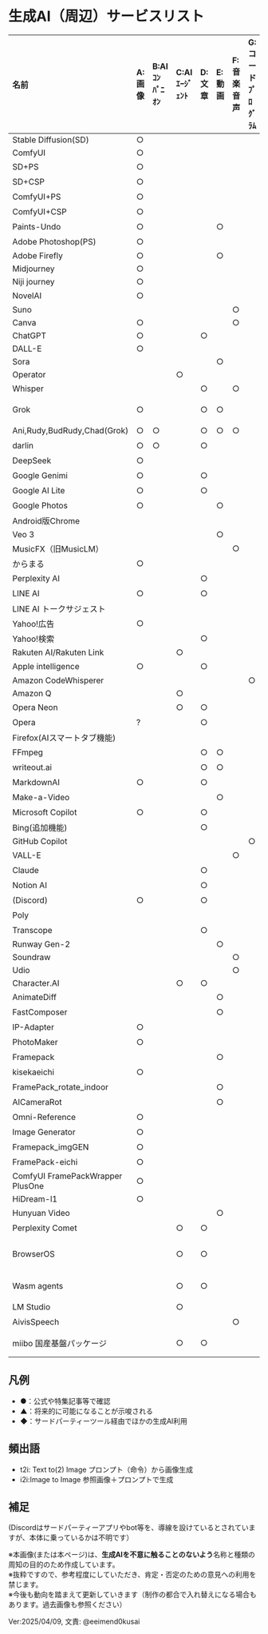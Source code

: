 # 生成AI（周辺）サービスリスト

|名前|A:画像|B:AIｺﾝﾊﾟﾆｵﾝ|C:AIｴｰｼﾞｪﾝﾄ|D:文章|E:動画|F:音楽音声|G:コードﾌﾟﾛｸﾞﾗﾑ|H:その他|備考|
|:----|:----|:----|:----|:----|:----|:----|:----|:----|:----|
|Stable Diffusion(SD)|○| | | | | | | |t2i/i2i/Lora (Stability AI)|
|ComfyUI|○| | | | | | | |t2i/i2i|
|SD+PS|○| | | | | | | |[補足]Stable Diffusion(SD)+Photoshop AI加筆|
|SD+CSP|○| | | | | | | |[補足]Stable Diffusion(SD)+クリスタ AI加筆|
|ComfyUI+PS|○| | | | | | | |[補足]ComfyUI(SD系)+Photoshop AI加筆|
|ComfyUI+CSP|○| | | | | | | |[補足]ComfyUI(SD系)+クリスタ AI加筆|
|Paints-Undo|○| | | |○| | | |タイムラプス系|
|Adobe Photoshop(PS)|○| | | | | | | |Adobe Stock,背景拡張など (Adobe)|
|Adobe Firefly|○| | | |○| | | |t2i (Adobe)|
|Midjourney|○| | | | | | | | (Midjourney)|
|Niji journey|○| | | | | | | | |
|NovelAI|○| | | | | | | |アニメ風データ流出(2022) (Anlatan)|
|Suno| | | | | |○| | | (Suno)|
|Canva|○| | | | |○| | |t2i (Canva)|
|ChatGPT|○| | |○| | | | | (OpenAI)|
|DALL-E|○| | | | | | | | (OpenAI)|
|Sora| | | | |○| | | | (OpenAI)|
|Operator| | |○| | | | | | (OpenAI)|
|Whisper| | | |○| |○| | | (OpenAI)文字起こし機能|
|Grok|○| | |○|○| | | |現xAI(旧X,Twitter)動画生成は現状示唆のみ (xAI(旧X,Twitter))|
|Ani,Rudy,BudRudy,Chad(Grok)|○|○| |○|○|○| | |3Dアバター等の流出の疑いあり|
|darlin|○|○| |○| | | | |VRM対応のため、Vroid等のDL不可設定推奨|
|DeepSeek|○| | | | | | | |Baidu(百度)導入 (DeepSeek)|
|Google Genimi|○| | |○| | | | |「-ai」でオフ (Google)/アプリあり|
|Google AI Lite|○| | |○| | | | |GeminiのLite版|
|Google Photos|○| | | |○| | | |静止画→動画ツール|
|Android版Chrome| | | | | | | | |AIモード|
|Veo 3| | | | |○| | | |Google|
|MusicFX（旧MusicLM）| | | | | |○| | | (Google)|
|からまる|○| | | | | | | |Google出身者 (Sakana ai)|
|Perplexity AI| | | |○| | | | |要約系AI：日本の新聞社と係争中|
|LINE AI|○| | |○| | | | |ChatGPT利用 (LINEヤフー)|
|LINE AI トークサジェスト| | | | | | | |○|ChatGPT利用? (LINEヤフー)|
|Yahoo!広告|○| | | | | | | |画像拡張生成 (LINEヤフー)|
|Yahoo!検索| | | |○| | | | |(ChatGPT利用?) (LINEヤフー)|
|Rakuten AI/Rakuten Link| | |○| | | | | | |
|Apple intelligence|○| | |○| | | | |iOS 18.4以降 (Apple)|
|Amazon CodeWhisperer| | | | | | |○| | (Amazon)|
|Amazon Q| | |○| | | | | | (Amazon)|
|Opera Neon| | |○|○| | | | |AIｴｰｼﾞｪﾝﾄﾌﾞﾗｳｻﾞ|
|Opera|?| | |○| | | | |ChatGPT連携(2023～)|
|Firefox(AIスマートタブ機能)| | | | | | | |○| |
|FFmpeg| | | |○|○| | | |OpenAI Whisperを利用|
|writeout.ai| | | |○|○| | | |OpenAI Whisperを利用|
|MarkdownAI|○| | |○| | | | |元モデル不明 (MarkdownAI)|
|Make-a-Video| | | | |○| | | | (Meta(旧Facebook))|
|Microsoft Copilot|○| | |○| | | | |AIオフ可能/GPT-5が統合|
|Bing(追加機能)| | | |○| | | | | (Microsoft)|
|GitHub Copilot| | | | | | |○| | (Microsoft)|
|VALL-E| | | | | |○| | |名前は似ているが音声系 (Microsoft)|
|Claude| | | |○| | | | |技術記事系コミュニティで散見 (Anthropic)|
|Notion AI| | | |○| | | | |GPT,Claude系(有料)|
|(Discord)|○| | |○| | | |○|bot/API経由でChatGPT・SDなど|
|Poly| | | | | | | |○|3Dモデル|
|Transcope| | | |○| | | | |GPT系|
|Runway Gen-2| | | | |○| | | | (Runway)|
|Soundraw| | | | | |○| | | |
|Udio| | | | | |○| | | |
|Character.AI| | |○|○| | | | | |
|AnimateDiff| | | | |○| | | |StableDiffusion拡張|
|FastComposer| | | | |○| | | |StableDiffusion拡張|
|IP-Adapter|○| | | | | | | |StableDiffusion拡張|
|PhotoMaker|○| | | | | | | |StableDiffusionカスタマイズ|
|Framepack| | | | |○| | | |個人開発|
|kisekaeichi|○| | | | | | | |個人開発|
|FramePack_rotate_indoor| | | | |○| | | |個人開発|
|AICameraRot| | | | |○| | | |個人開発|
|Omni-Reference|○| | | | | | | |Midjourney機能|
|Image Generator|○| | | | | | | |ChatGPT機能|
|Framepack_imgGEN|○| | | | | | | |個人開発|
|FramePack-eichi|○| | | | | | | |個人開発|
|ComfyUI FramePackWrapper PlusOne|○| | | | | | | |個人開発|
|HiDream-l1|○| | | | | | | | |
|Hunyuan Video| | | | |○| | | |NSFW系動画生成|
|Perplexity Comet| | |○|○| | | | |AIｴｰｼﾞｪﾝﾄﾌﾞﾗｳｻﾞ|
|BrowserOS| | |○|○| | | | |AIｴｰｼﾞｪﾝﾄﾌﾞﾗｳｻﾞ/対応:BrowserOS/AI/GPT/Claude/Gemini/Perplexity Comet/Ollama|
|Wasm agents| | |○|○| | | | |AIｴｰｼﾞｪﾝﾄﾌﾞﾗｳｻﾞ 対応:GPT系ｴｰｼﾞｪﾝﾄ/wasm: ブラウザ上で動作可能なアプリ|
|LM Studio| | |○| | | | | |ローカルAIエージェント, 他のｴｰｼﾞｪﾝﾄを連携可能|
|AivisSpeech| | | | | |○| | |(詳細はニュースに委ねます）|
|miibo 国産基盤パッケージ| | |○|○| | | | |さくらの生成AIプラットフォームと連携/セキュリティは意識している？|

## 凡例

- ●：公式や特集記事等で確認
- ▲：将来的に可能になることが示唆される
- ◆：サードパーティーツール経由でほかの生成AI利用

## 頻出語

- t2i: Text to(2) Image プロンプト（命令）から画像生成
- i2i:Image to Image 参照画像＋プロンプトで生成  

## 補足

(Discordはサードパーティーアプリやbot等を、導線を設けているとされていますが、本体に乗っているかは不明です）  

※本画像(または本ページ)は、**生成AIを不意に触ることのないよう**名称と種類の周知の目的のため作成しています。  
※抜粋ですので、参考程度にしていただき、肯定・否定のための意見への利用を禁じます。  
※今後も動向を踏まえて更新していきます（制作の都合で入れ替えになる場合もあります。過去画像も参照ください）

Ver:2025/04/09, 文責: @eeimend0kusai
